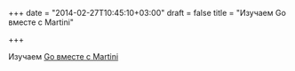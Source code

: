 +++
date = "2014-02-27T10:45:10+03:00"
draft = false
title = "Изучаем Go вместе с Martini"

+++

<p>Изучаем&nbsp;<a href="http://progadventure.blogspot.co.uk/2014/02/learning-go-with-martini-basics.html">Go вместе с Martini</a></p>


